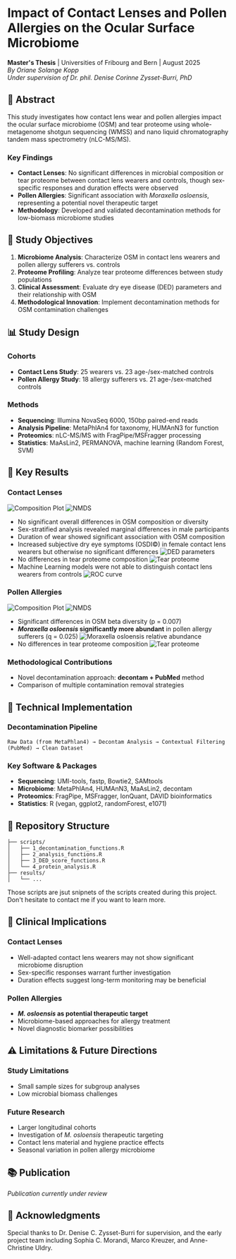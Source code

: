 # Impact of Contact Lenses and Pollen Allergies on the Ocular Surface Microbiome

**Master's Thesis** | Universities of Fribourg and Bern | August 2025  
*By Oriane Solange Kopp*  
*Under supervision of Dr. phil. Denise Corinne Zysset-Burri, PhD*

## 🔬 Abstract

This study investigates how contact lens wear and pollen allergies impact the ocular surface microbiome (OSM) and tear proteome using whole-metagenome shotgun sequencing (WMSS) and nano liquid chromatography tandem mass spectrometry (nLC-MS/MS).

### Key Findings
- **Contact Lenses**: No significant differences in microbial composition or tear proteome between contact lens wearers and controls, though sex-specific responses and duration effects were observed
- **Pollen Allergies**: Significant association with *Moraxella osloensis*, representing a potential novel therapeutic target
- **Methodology**: Developed and validated decontamination methods for low-biomass microbiome studies

## 🎯 Study Objectives

1. **Microbiome Analysis**: Characterize OSM in contact lens wearers and pollen allergy sufferers vs. controls
2. **Proteome Profiling**: Analyze tear proteome differences between study populations
3. **Clinical Assessment**: Evaluate dry eye disease (DED) parameters and their relationship with OSM
4. **Methodological Innovation**: Implement decontamination methods for OSM contamination challenges

## 📊 Study Design

### Cohorts
- **Contact Lens Study**: 25 wearers vs. 23 age-/sex-matched controls
- **Pollen Allergy Study**: 18 allergy sufferers vs. 21 age-/sex-matched controls

### Methods
- **Sequencing**: Illumina NovaSeq 6000, 150bp paired-end reads
- **Analysis Pipeline**: MetaPhlAn4 for taxonomy, HUMAnN3 for function
- **Proteomics**: nLC-MS/MS with FragPipe/MSFragger processing
- **Statistics**: MaAsLin2, PERMANOVA, machine learning (Random Forest, SVM)

## 🧬 Key Results

### Contact Lenses
![Composition Plot](results/composition_CL.png)
![NMDS](results/nmds_CL.png)
- No significant overall differences in OSM composition or diversity
- Sex-stratified analysis revealed marginal differences in male participants
- Duration of wear showed significant association with OSM composition
- Increased subjective dry eye symptoms (OSDI©) in female contact lens wearers but otherwise no significant differences
![DED parameters](results/DED_all.png)
- No differences in tear proteome composition
![Tear proteome](results/prot_CL.png)
- Machine Learning models were not able to distinguish contact lens wearers from controls
![ROC curve](results/ROC_decontam_seeds.png)


### Pollen Allergies
![Composition Plot](results/composition_pollen.png)
![NMDS](results/nmds_pollen.png)
- Significant differences in OSM beta diversity (p = 0.007)
- ***Moraxella osloensis* significantly more abundant** in pollen allergy sufferers (q = 0.025)
![Moraxella osloensis relative abundance](results/Moslo.png)
- No differences in tear proteome composition
![Tear proteome](results/prot_allergy.png)

### Methodological Contributions
- Novel decontamination approach: **decontam + PubMed** method
- Comparison of multiple contamination removal strategies

## 🔧 Technical Implementation

### Decontamination Pipeline
```
Raw Data (from MetaPhlan4) → Decontam Analysis → Contextual Filtering (PubMed) → Clean Dataset
```

### Key Software & Packages
- **Sequencing**: UMI-tools, fastp, Bowtie2, SAMtools
- **Microbiome**: MetaPhlAn4, HUMAnN3, MaAsLin2, decontam
- **Proteomics**: FragPipe, MSFragger, IonQuant, DAVID bioinformatics
- **Statistics**: R (vegan, ggplot2, randomForest, e1071)

## 📁 Repository Structure

```
├── scripts/
│   ├── 1_decontamination_functions.R
│   ├── 2_analysis_functions.R
│   ├── 3_DED_score_functions.R
│   └── 4_protein_analysis.R
├── results/
│   └── ...

```
Those scripts are jsut snipnets of the scripts created during this project. Don't hesitate to contact me if you want to learn more. 

## 🔬 Clinical Implications

### Contact Lenses
- Well-adapted contact lens wearers may not show significant microbiome disruption
- Sex-specific responses warrant further investigation
- Duration effects suggest long-term monitoring may be beneficial

### Pollen Allergies
- ***M. osloensis* as potential therapeutic target**
- Microbiome-based approaches for allergy treatment
- Novel diagnostic biomarker possibilities

## ⚠️ Limitations & Future Directions

### Study Limitations
- Small sample sizes for subgroup analyses
- Low microbial biomass challenges

### Future Research
- Larger longitudinal cohorts
- Investigation of *M. osloensis* therapeutic targeting
- Contact lens material and hygiene practice effects
- Seasonal variation in pollen allergy microbiome

## 📚 Publication

*Publication currently under review*

## 🙏 Acknowledgments

Special thanks to Dr. Denise C. Zysset-Burri for supervision, and the early project team including Sophia C. Morandi, Marco Kreuzer, and Anne-Christine Uldry.
